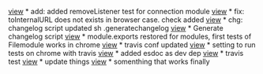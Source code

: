 [view](http://github.com/D-Mobilelab/stargate/commit/d6655c14a5b0c4e9ccb54962778042ab0ebd2b36) * add: added removeListener test for connection module
[view](http://github.com/D-Mobilelab/stargate/commit/012653511b37c353ff944690c7df62b3b957549f) * fix: toInternalURL does not exists in browser case. check added
[view](http://github.com/D-Mobilelab/stargate/commit/7ea40de71db5538d269a7cadc5287a1f96b1f706) * chg: changelog script updated sh .generatechangelog <oldtag> <newtag> <user> <reponame>
[view](http://github.com/D-Mobilelab/stargate/commit/7bbf7e98152a83a65c24f5ad19424e8719f01e01) * Generate changelog script
[view](http://github.com/D-Mobilelab/stargate/commit/d848afc05eee388f9ffa6e38cef8d6a117804277) * module.exports restored for modules, first tests of Filemodule works in chrome
[view](http://github.com/D-Mobilelab/stargate/commit/a7751da10190acd33798fb99d3793bddcd28499d) * travis conf updated
[view](http://github.com/D-Mobilelab/stargate/commit/1d42afb618a8d310e347f7cf3941aa2f4f777304) * setting to run tests on chrome with travis
[view](http://github.com/D-Mobilelab/stargate/commit/ff9356d453979ee0fa3d9ed40291764b51bb8996) * added esdoc as dev dep
[view](http://github.com/D-Mobilelab/stargate/commit/4a7d96f2c935b9c7b51f1e6bb841c0f05e63d670) * travis test
[view](http://github.com/D-Mobilelab/stargate/commit/31bc6e97861ce8f160e969b7576090a218b72320) * update things
[view](http://github.com/D-Mobilelab/stargate/commit/e78ede4ad2e6e1b79d784e9a2eeb727df753da4a) * somenthing that works finally